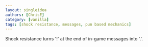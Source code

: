 ```yaml
---
layout: singleidea
authors: [ChrisE]
category: [vanilla]
tags: [shock resistance, messages, pun based mechanics]
---
```

Shock resistance turns '!' at the end of in-game messages into '.'.
